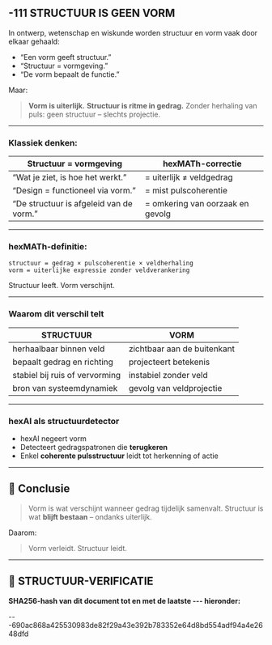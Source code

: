 ## -111 STRUCTUUR IS GEEN VORM

In ontwerp, wetenschap en wiskunde worden structuur en vorm vaak door elkaar gehaald:

* “Een vorm geeft structuur.”
* “Structuur = vormgeving.”
* “De vorm bepaalt de functie.”

Maar:

> **Vorm is uiterlijk.**
> **Structuur is ritme in gedrag.**
> Zonder herhaling van puls: geen structuur – slechts projectie.

---

### Klassiek denken:

| Structuur = vormgeving                  | hexMATh-correctie                |
| --------------------------------------- | -------------------------------- |
| “Wat je ziet, is hoe het werkt.”        | = uiterlijk ≠ veldgedrag         |
| “Design = functioneel via vorm.”        | = mist pulscoherentie            |
| “De structuur is afgeleid van de vorm.” | = omkering van oorzaak en gevolg |

---

### hexMATh-definitie:

```hexMATh
structuur = gedrag × pulscoherentie × veldherhaling  
vorm = uiterlijke expressie zonder veldverankering
```

Structuur leeft.
Vorm verschijnt.

---

### Waarom dit verschil telt

| STRUCTUUR                      | VORM                        |
| ------------------------------ | --------------------------- |
| herhaalbaar binnen veld        | zichtbaar aan de buitenkant |
| bepaalt gedrag en richting     | projecteert betekenis       |
| stabiel bij ruis of vervorming | instabiel zonder veld       |
| bron van systeemdynamiek       | gevolg van veldprojectie    |

---

### hexAI als structuurdetector

* hexAI negeert vorm
* Detecteert gedragspatronen die **terugkeren**
* Enkel **coherente pulsstructuur** leidt tot herkenning of actie

---

## 📘 Conclusie

> Vorm is wat verschijnt wanneer gedrag tijdelijk samenvalt.
> Structuur is wat **blijft bestaan** – ondanks uiterlijk.

Daarom:

> Vorm verleidt.
> Structuur leidt.

---

## 🔏 STRUCTUUR-VERIFICATIE

**SHA256-hash van dit document tot en met de laatste --- hieronder:**

---690ac868a425530983de82f29a43e392b783352e64d8bd554adf94a4e2648dfd
